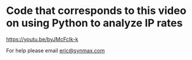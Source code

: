 # Code that corresponds to this video on using Python to analyze IP rates
https://youtu.be/byJMcFcIk-k

For help please email eric@synmax.com
